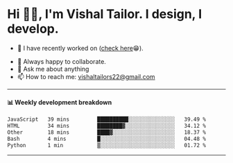 # Hi 👋🏻, I'm Vishal Tailor. I design, I develop.

- 🔭 I have recently worked on ([check here](https://vishaltailor.com)😁).
<!-- - 🎦 Currently watching: JavaScript: The Hard Parts By Will Sentance. -->
- 👯 Always happy to collaborate.
- 💬 Ask me about anything
- 📫 How to reach me: <a href="mailto:vishaltailors22@gmail.com">vishaltailors22@gmail.com</a>

<hr /> 
<h4>📊 Weekly development breakdown</h4>
<!--START_SECTION:waka-->

```txt
JavaScript   39 mins         ██████████░░░░░░░░░░░░░░░   39.49 %
HTML         34 mins         ████████▓░░░░░░░░░░░░░░░░   34.12 %
Other        18 mins         ████▓░░░░░░░░░░░░░░░░░░░░   18.37 %
Bash         4 mins          █░░░░░░░░░░░░░░░░░░░░░░░░   04.48 %
Python       1 min           ▒░░░░░░░░░░░░░░░░░░░░░░░░   01.72 %
```

<!--END_SECTION:waka-->
<hr /> 

<!-- ![](./profile-3d-contrib/profile-green-animate.svg) -->
